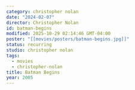 ```yaml
---
category: christopher nolan
date: "2024-02-07"
director: Christopher Nolan
id: batman-begins
modified: 2025-10-29 02:14:46 GMT-04:00
poster: "[[movies/posters/batman-begins.jpg]]"
status: recurring
studio: christopher nolan
tags:
  - movies
  - christopher-nolan
title: Batman Begins
year: 2005
---
```

